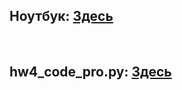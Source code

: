 ## Ноутбук: [Здесь](Filonenko_Nikita_Dmitrievich_HW_4.ipynb)

<br>

## hw4_code_pro.py: [Здесь](hw4_code_pro.py)